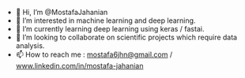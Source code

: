 - 👋 Hi, I’m @MostafaJahanian
- 👀 I’m interested in machine learning and deep learning.
- 🌱 I’m currently learning deep learning using keras / fastai.
- 💞️ I’m looking to collaborate on scientific projects which require data analysis.
- 📫 How to reach me : mostafa6jhn@gmail.com / www.linkedin.com/in/mostafa-jahanian

<!---
MostafaJahanian/MostafaJahanian is a ✨ special ✨ repository because its `README.md` (this file) appears on your GitHub profile.
You can click the Preview link to take a look at your changes.
--->
